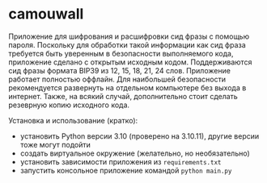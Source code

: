 # camouwall
Приложение для шифрования и расшифровки сид фразы с помощью пароля. Поскольку для обработки такой информации как сид фраза требуется быть уверенным в безопасности 
выполняемого кода, приложение сделано с открытым исходным кодом. Поддерживаются сид фразы формата BIP39 из 12, 15, 18, 21, 24 слов. Приложение работает полностью оффлайн.
Для наибольшей безопасности рекомендуется развернуть на отдельном компьютере без выхода в интернет. Также, на всякий случай, дополнительно стоит сделать резеврную копию исходного кода.

Установка и использование (кратко):
- установить Python версии 3.10 (проверено на 3.10.11), другие версии тоже могут подойти
- создать виртуальное окружение (желательно, но необязательно)
- установить зависимости приложения из `requirements.txt`
- запустить консольное приложение командой `python main.py`

  
